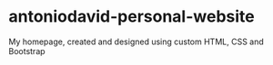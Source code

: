 # antoniodavid-personal-website
My homepage, created and designed using custom HTML, CSS and Bootstrap 
